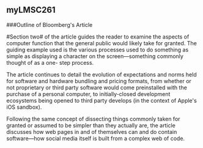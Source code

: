 ## myLMSC261

###Outline of Bloomberg's Article

  #Section two# of the article guides the reader to examine the aspects of computer
function that the general public would likely take for granted. The guiding
example used is the various processes used to do something as simple as
displaying a character on the screen—something commonly thought of as a one-
step process.

  The article continues to detail the evolution of expectations and norms held
for software and hardware bundling and pricing formats, from whether or not
proprietary or third party software would come preinstalled with the purchase
of a personal computer, to initially-closed development ecosystems being opened
to third party develops (in the context of Apple's iOS sandbox).

  Following the same concept of dissecting things commonly taken for granted or
assumed to be simpler than they actually are, the article discusses how web
pages in and of themselves can and do contain software—how social media itself
is built from a complex web of code.

